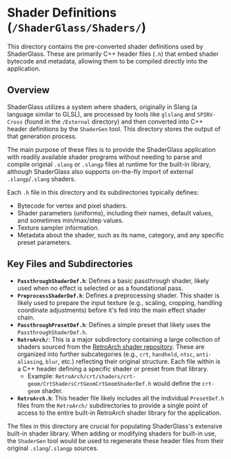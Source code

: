 # Shader Definitions (`/ShaderGlass/Shaders/`)

This directory contains the pre-converted shader definitions used by ShaderGlass. These are primarily C++ header files (`.h`) that embed shader bytecode and metadata, allowing them to be compiled directly into the application.

## Overview

ShaderGlass utilizes a system where shaders, originally in Slang (a language similar to GLSL), are processed by tools like `glslang` and `SPIRV-Cross` (found in the `/External` directory) and then converted into C++ header definitions by the `ShaderGen` tool. This directory stores the output of that generation process.

The main purpose of these files is to provide the ShaderGlass application with readily available shader programs without needing to parse and compile original `.slang` or `.slangp` files at runtime for the built-in library, although ShaderGlass also supports on-the-fly import of external `.slangp`/`.slang` shaders.

Each `.h` file in this directory and its subdirectories typically defines:
-   Bytecode for vertex and pixel shaders.
-   Shader parameters (uniforms), including their names, default values, and sometimes min/max/step values.
-   Texture sampler information.
-   Metadata about the shader, such as its name, category, and any specific preset parameters.

## Key Files and Subdirectories

* **`PassthroughShaderDef.h`**: Defines a basic passthrough shader, likely used when no effect is selected or as a foundational pass.
* **`PreprocessShaderDef.h`**: Defines a preprocessing shader. This shader is likely used to prepare the input texture (e.g., scaling, cropping, handling coordinate adjustments) before it's fed into the main effect shader chain.
* **`PassthroughPresetDef.h`**: Defines a simple preset that likely uses the `PassthroughShaderDef.h`.
* **`RetroArch/`**: This is a major subdirectory containing a large collection of shaders sourced from the [RetroArch shader repository](https://github.com/libretro/slang-shaders). These are organized into further subcategories (e.g., `crt`, `handheld`, `ntsc`, `anti-aliasing`, `blur`, etc.) reflecting their original structure. Each file within is a C++ header defining a specific shader or preset from that library.
    * Example: `RetroArch/crt/shaders/crt-geom/CrtShadersCrtGeomCrtGeomShaderDef.h` would define the `crt-geom` shader.
* **`RetroArch.h`**: This header file likely includes all the individual `PresetDef.h` files from the `RetroArch/` subdirectories to provide a single point of access to the entire built-in RetroArch shader library for the application.

The files in this directory are crucial for populating ShaderGlass's extensive built-in shader library. When adding or modifying shaders for built-in use, the `ShaderGen` tool would be used to regenerate these header files from their original `.slang`/`.slangp` sources.
